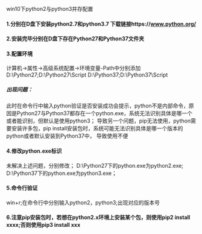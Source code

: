 win10下python2与python3并存配置
#### 1.分别在D盘下安装python2.7和python3.7  下载链接https://www.python.org/
#### 2.安装完毕分别在D盘下存在Python27和Python37文件夹
#### 3.配置环境
  计算机->属性->高级系统配置->环境变量-Path中分别添加
  D:\Python27;D:\Python27\Script
  D:\Python37;D:\Python37\Script
  
##### 出现问题：
  此时在命令行中输入python验证是否安装成功会提示，python不是内部命令，原因是Python27与Python37都存在一个python.exe，系统无法识别具体是哪一个
或者能识别，但默认是使用python3；
  导致另一个问题，pip无法使用，python需要安装许多包，pip install安装包时，系统可能无法识别具体是哪一个版本的python或者默认安装到Python37中，
  导致使用不便
  
#### 4.修改python.exe标识
未解决上述问题，分别修改；
  D:\Python27下的python.exe为python2.exe;
  D:\Python37下的python.exe为python3.exe；
  
#### 5.命令行验证
win+r;在命令行中分别输入python2，python3;出现对应的版本号

#### 6.注意pip安装包时，若想在python2.x环境上安装某个包，则使用pip2 install xxxx;否则使用pip3 install xxx

